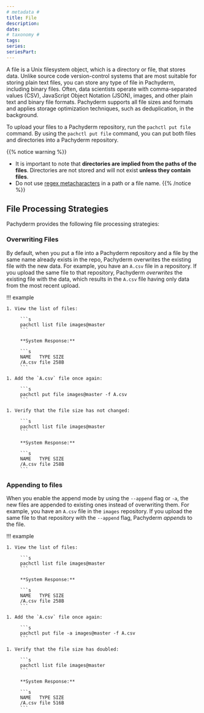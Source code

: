 ```yaml
---
# metadata # 
title: File
description: 
date: 
# taxonomy #
tags: 
series:
seriesPart:
--- 
```


A file is a Unix filesystem object, which is a directory or
file, that stores data. Unlike source code
version-control systems that are most suitable for storing plain text
files, you can store any type of file in Pachyderm, including
binary files. Often, data scientists operate with
comma-separated values (CSV), JavaScript Object Notation (JSON),
images, and other plain text and binary file
formats. Pachyderm supports all file sizes and formats and applies
storage optimization techniques, such as deduplication, in the
background.

To upload your files to a Pachyderm repository, run the
`pachctl put file` command. By using the `pachctl put file`
command, you can put both files and directories into a Pachyderm repository.

{{% notice warning %}}
- It is important to note that **directories are implied from the paths of the files**. Directories are not stored and will not exist **unless they contain files**. 
- Do not use [regex metacharacters](https://www.w3schools.com/python/gloss_python_regex_metacharacters.asp) in a path or a file name.
{{% /notice %}}

## File Processing Strategies

Pachyderm provides the following file processing strategies:

### **Overwriting Files**
By default, when you put a file into a Pachyderm repository and a
file by the same name already exists in the repo, Pachyderm overwrites
the existing file with the new data.
For example, you have an `A.csv` file in a repository. If you upload the
same file to that repository, Pachyderm *overwrites* the existing
file with the data, which results in the `A.csv` file having only data
from the most recent upload.

!!! example

    1. View the list of files:

         ```s
         pachctl list file images@master
         ```

         **System Response:**

         ```s
         NAME   TYPE SIZE
         /A.csv file 258B
         ```

    1. Add the `A.csv` file once again:

         ```s
         pachctl put file images@master -f A.csv
         ```

    1. Verify that the file size has not changed:

         ```s
         pachctl list file images@master
         ```

         **System Response:**

         ```s
         NAME   TYPE SIZE
         /A.csv file 258B
         ```

### **Appending to files**
When you enable the append mode by using the `--append`
flag or `-a`, the new files are appended to existing ones instead of overwriting them.
For example, you have an `A.csv` file in the `images` repository.
If you upload the same file to that repository with the
`--append` flag, Pachyderm *appends* to the file.

!!! example

    1. View the list of files:

         ```s
         pachctl list file images@master
         ```

         **System Response:**

         ```s
         NAME   TYPE SIZE
         /A.csv file 258B
         ```

    1. Add the `A.csv` file once again:

         ```s
         pachctl put file -a images@master -f A.csv
         ```

    1. Verify that the file size has doubled:

         ```s
         pachctl list file images@master
         ```

         **System Response:**

         ```s
         NAME   TYPE SIZE
         /A.csv file 516B
         ```
